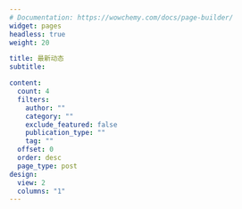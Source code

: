 ```yaml
---
# Documentation: https://wowchemy.com/docs/page-builder/
widget: pages
headless: true
weight: 20

title: 最新动态
subtitle:

content:
  count: 4
  filters:
    author: ""
    category: ""
    exclude_featured: false
    publication_type: ""
    tag: ""
  offset: 0
  order: desc
  page_type: post
design:
  view: 2
  columns: "1"
---
```

